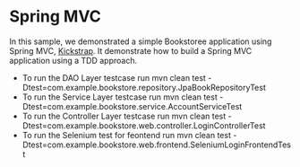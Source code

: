 Spring MVC
==========

In this sample, we demonstrated a simple Bookstoree application using Spring MVC, [Kickstrap](http://ajkochanowicz.github.com/Kickstrap/). It demonstrate how to build a Spring MVC application using a TDD approach.

* To run the DAO Layer testcase run
    mvn clean test -Dtest=com.example.bookstore.repository.JpaBookRepositoryTest
* To run the Service Layer testcase run
    mvn clean test -Dtest=com.example.bookstore.service.AccountServiceTest
* To run the Controller Layer testcase run
    mvn clean test -Dtest=com.example.bookstore.web.controller.LoginControllerTest
* To run the Selenium test for feontend run
    mvn clean test -Dtest=com.example.bookstore.web.frontend.SeleniumLoginFrontendTest


